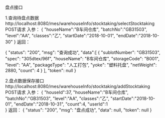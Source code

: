盘点接口

1.查询待盘点数据
http://localhost:8080/mes/warehouseInfo/stocktaking/selectStocktaking
POST请求
入参：
{
  "houseName":"B车间仓库",
  "batchNo":"GB31503",
  "level":"AA",
  "classes":"乙",
  "startDate":"2018-10-01",
  "endDate":"2018-10-30"
}
返回：

{
"status": "200",
"msg": "查询成功",
"data":[
  {
  "sublotNumber": "GB31503",
  "spec": "305dtex/96f",
  "houseName": "B车间仓库",
  "storageCode": "B001",
  "level": "AA",
  "packageType": "人工打包",
  "yoke": "塑料托盘",
  "netWeight": 2880,
  "count": 4
  }
],
"token": null
}

2.盘点数据保存接口
http://localhost:8080/mes/warehouseInfo/stocktaking/addStocktaking
POST请求
入参：
{
  "houseId":37,
  "houseName":"B车间仓库",
  "batchNo":"GB31503",
  "level":"AA",
  "classes":"乙",
  "startDate":"2018-10-01",
  "endDate":"2018-10-31",
  "count":4,
  "userId":1  
}
返回：
{
"status": "200",
"msg": "盘点成功",
"data": null,
"token": null
}
